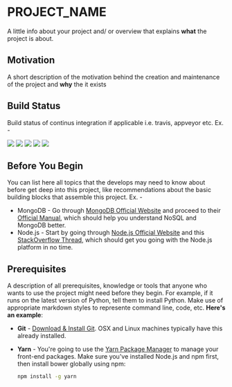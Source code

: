 # PROJECT_NAME

A little info about your project and/ or overview that explains **what** the project is about.

## Motivation 

A short description of the motivation behind the creation and maintenance of the project and **why** the it exists

## Build Status
Build status of continus integration if applicable i.e. travis, appveyor etc. Ex. - 

![](https://img.shields.io/badge/Badges-if%20applicable-success)
![](https://img.shields.io/badge/Badges-if%20applicable-critical)
![](https://img.shields.io/badge/Tests-passing-32C955?logo=github&style=flat)
![](https://img.shields.io/badge/Gem-v0.0.1-success?logo=rubygems&style=flat)
![](https://img.shields.io/badge/My%20lib%20name-v0.0.1-success?logo=npm&style=flat)

## Before You Begin

You can list here all topics that the develops may need to know about before get deep into this project, like recommendations about the basic building blocks that assemble this project. Ex. - 

* MongoDB - Go through [MongoDB Official Website](http://mongodb.org/) and proceed to their [Official Manual](http://docs.mongodb.org/manual/), which should help you understand NoSQL and MongoDB better.
* Node.js - Start by going through [Node.js Official Website](http://nodejs.org/) and this [StackOverflow Thread](http://stackoverflow.com/questions/2353818/how-do-i-get-started-with-node-js), which should get you going with the Node.js platform in no time.

## Prerequisites

A description of all prerequisites, knowledge or tools that anyone who wants to use the project might need before they begin. For example, if it runs on the latest version of Python, tell them to install Python. Make use of appropriate markdown styles to represente command line, code, etc. **Here's an example**:

- **Git** - [Download & Install Git](https://git-scm.com/downloads). OSX and Linux machines typically have this already installed.

- **Yarn** - You're going to use the [Yarn Package Manager](https://yarnpkg.com/) to manage your front-end packages. Make sure you've installed Node.js and npm first, then install bower globally using npm:

    ```bash
    npm install -g yarn
    ```